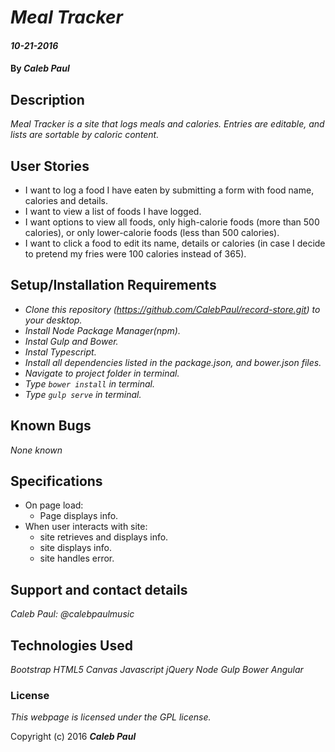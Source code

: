 # _Meal Tracker_

#### _10-21-2016_

#### By _**Caleb Paul**_

## Description

_Meal Tracker is a site that logs meals and calories._
_Entries are editable, and lists are sortable by caloric content._

## User Stories
* I want to log a food I have eaten by submitting a form with food name, calories and details.
* I want to view a list of foods I have logged.
* I want options to view all foods, only high-calorie foods (more than 500 calories), or only lower-calorie foods (less than 500 calories).
* I want to click a food to edit its name, details or calories (in case I decide to pretend my fries were 100 calories instead of 365).

## Setup/Installation Requirements

* _Clone this repository (https://github.com/CalebPaul/record-store.git) to your desktop._
* _Install Node Package Manager(npm)._
* _Instal Gulp and Bower._
* _Instal Typescript._
* _Install all dependencies listed in the package.json, and bower.json files._
* _Navigate to project folder in terminal._
* _Type `bower install` in terminal._
* _Type `gulp serve` in terminal._


## Known Bugs

_None known_

## Specifications
* On page load:
    - Page displays info.
* When user interacts with site:
    - site retrieves and displays info.
    - site displays info.
    - site handles error.

## Support and contact details

_Caleb Paul: @calebpaulmusic_


## Technologies Used

_Bootstrap_
_HTML5 Canvas_
_Javascript_
_jQuery_
_Node_
_Gulp_
_Bower_
_Angular_

### License
*This webpage is licensed under the GPL license.*

Copyright (c) 2016 **_Caleb Paul_**
